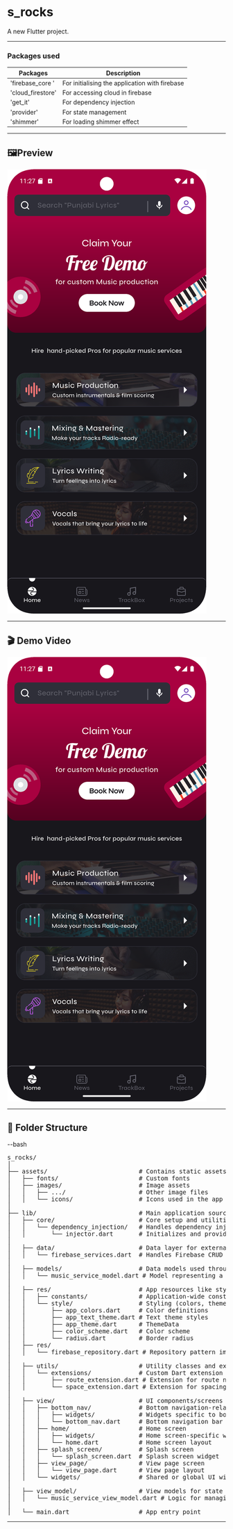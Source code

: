 # s_rocks

A new Flutter project.

---

### Packages used

| Packages          | Description                                    |
| ----------------- | ---------------------------------------------- |
| 'firebase_core '  | For initialising the application with firebase |
| 'cloud_firestore' | For accessing cloud in firebase                |
| 'get_it'          | For dependency injection                       |
| 'provider'        | For state management                           |
| 'shimmer'         | For loading shimmer effect                     |

---

## 🖼️Preview

![App Screenshot](assets/images/s-rcoks-screenshot.png)

---

## 🎬 Demo Video

[![Watch the demo](assets/images/s-rcoks-screenshot.png)](assets/video/s-rocks-video.webm)

---

## 📁 Folder Structure

--bash

<pre>
s_rocks/
│
├── assets/                         # Contains static assets used in the app
│   ├── fonts/                      # Custom fonts
│   ├── images/                     # Image assets
│   │   ├── .../                    # Other image files
│   │   └── icons/                  # Icons used in the app
│
├── lib/                            # Main application source code
│   ├── core/                       # Core setup and utilities shared across the app
│   │   └── dependency_injection/   # Handles dependency injection setup
│   │       └── injector.dart       # Initializes and provides dependencies
│
│   ├── data/                       # Data layer for external services
│   │   └── firebase_services.dart  # Handles Firebase CRUD operations
│
│   ├── models/                     # Data models used throughout the app
│   │   └── music_service_model.dart # Model representing a music service
│
│   ├── res/                        # App resources like styles and constants
│   │   ├── constants/              # Application-wide constant values
│   │   └── style/                  # Styling (colors, themes, radius, etc.)
│   │       ├── app_colors.dart     # Color definitions
│   │       ├── app_text_theme.dart # Text theme styles
│   │       ├── app_theme.dart      # ThemeData 
│   │       ├── color_scheme.dart   # Color scheme 
│   │       └── radius.dart         # Border radius 
│   ├── res/
│   │   └── firebase_repository.dart # Repository pattern implementation for Firebase
│
│   ├── utils/                      # Utility classes and extensions
│   │   └── extensions/             # Custom Dart extension methods
│   │       ├── route_extension.dart # Extension for route navigation
│   │       └── space_extension.dart # Extension for spacing widgets
│
│   ├── view/                       # UI components/screens
│   │   ├── bottom_nav/             # Bottom navigation-related widgets
│   │   │   ├── widgets/            # Widgets specific to bottom nav
│   │   │   └── bottom_nav.dart     # Bottom navigation bar widget
│   │   ├── home/                   # Home screen
│   │   │   ├── widgets/            # Home screen-specific widgets
│   │   │   └── home.dart           # Home screen layout
│   │   ├── splash_screen/          # Splash screen
│   │   │   └── splash_screen.dart  # Splash screen widget
│   │   ├── view_page/              # View page screen
│   │   │   └── view_page.dart      # View page layout
│   │   └── widgets/                # Shared or global UI widgets
│
│   ├── view_model/                 # View models for state management (Provider)
│   │   └── music_service_view_model.dart # Logic for managing music service UI state
│
│   └── main.dart                   # App entry point
</pre>

---
